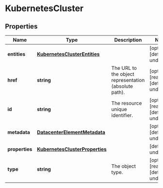 # KubernetesCluster

## Properties
| Name | Type | Description | Notes |
| ------------ | ------------- | ------------- | ------------- |
| **entities** | [**KubernetesClusterEntities**](KubernetesClusterEntities.md) |  | [optional] [default to undefined] |
| **href** | **string** | The URL to the object representation (absolute path). | [optional] [readonly] [default to undefined] |
| **id** | **string** | The resource unique identifier. | [optional] [readonly] [default to undefined] |
| **metadata** | [**DatacenterElementMetadata**](DatacenterElementMetadata.md) |  | [optional] [default to undefined] |
| **properties** | [**KubernetesClusterProperties**](KubernetesClusterProperties.md) |  | [default to undefined] |
| **type** | **string** | The object type. | [optional] [readonly] [default to undefined] |


